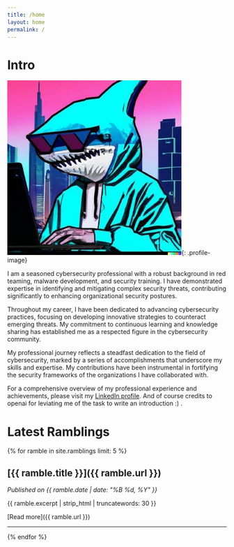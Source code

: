 ```yaml
---
title: /home
layout: home
permalink: /
---
```


# Intro

![Thomas Hayen](assets/sh4rksicon.jpg){: .profile-image}

I am a seasoned cybersecurity professional with a robust background in red teaming, malware development, and security training. I have demonstrated expertise in identifying and mitigating complex security threats, contributing significantly to enhancing organizational security postures.

Throughout my career, I have been dedicated to advancing cybersecurity practices, focusing on developing innovative strategies to counteract emerging threats. My commitment to continuous learning and knowledge sharing has established me as a respected figure in the cybersecurity community.

My professional journey reflects a steadfast dedication to the field of cybersecurity, marked by a series of accomplishments that underscore my skills and expertise. My contributions have been instrumental in fortifying the security frameworks of the organizations I have collaborated with.

For a comprehensive overview of my professional experience and achievements, please visit my [LinkedIn profile](https://www.linkedin.com/in/thomashayen/). And of course credits to openai for leviating me of the task to write an introduction :) .

# Latest Ramblings

{% for ramble in site.ramblings limit: 5 %}
## [{{ ramble.title }}]({{ ramble.url }})
*Published on {{ ramble.date | date: "%B %d, %Y" }}*

{{ ramble.excerpt | strip_html | truncatewords: 30 }}

[Read more]({{ ramble.url }})

---
{% endfor %}
